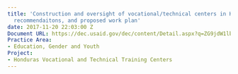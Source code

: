 ```yaml
---
title: 'Construction and oversight of vocational/technical centers in Honduras : analysis,
  recommendaitons, and proposed work plan'
date: 2017-11-20 22:03:00 Z
Document URL: https://dec.usaid.gov/dec/content/Detail.aspx?q=ZG9jdW1lbnRzLmluc3RpdHV0aW9uX29yX3VzYWlkX2J1cmVhdV9hdXRob3I6KCJEZXZUZWNoIFN5c3RlbXMsIEluYy4iKQ==&ctID=ODVhZjk4NWQtM2YyMi00YjRmLTkxNjktZTcxMjM2NDBmY2Uy&rID=MjY1Nzky&qcf=ODVhZjk4NWQtM2YyMi00YjRmLTkxNjktZTcxMjM2NDBmY2Uy&ph=VHJ1ZQ==&bckToL=VHJ1ZQ==&
Practice Area:
- Education, Gender and Youth
Project:
- Honduras Vocational and Technical Training Centers
---
```


